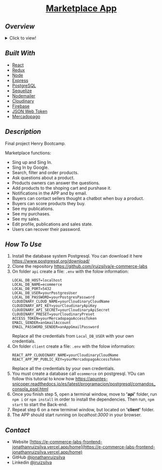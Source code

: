 <h1 align="center"><a href="https://e-commerce-labs-frontend.vercel.app/home">Marketplace App</a></h1>

## _Overview_

<details>
  <summary>Click to view!</summary>
  <img src="marketplace.gif">
  <p><a href="https://www.youtube.com/watch?v=zFXTqD7GrNY">Ver demo completa</a></p>
</details>

## _Built With_

- [React](https://reactjs.org/)
- [Redux](https://redux.js.org/)
- [Node](https://nodejs.org/es/)
- [Express](https://expressjs.com/)
- [PostgreSQL](https://www.postgresql.org/)
- [Sequelize](https://sequelize.org/)
- [Nodemailer](https://nodemailer.com/about/)
- [Cloudinary](https://cloudinary.com/)
- [Firebase](https://firebase.google.com/)
- [JSON Web Token](https://jwt.io/)
- [Mercadopago](https://www.mercadopago.com.co/)

## _Description_

Final project Henry Bootcamp.

Marketplace functions:

- Sing up and Sing In.
- Sing In by Google.
- Search, filter and order products.
- Ask questions about a product.
- Products owners can answer the questions.
- Add products to the shoping cart and purshase it.
- Notifications in the APP and by email.
- Buyers can contact sellers thought a chatbot when buy a product.
- Buyers can score products they buy.
- See my publications.
- See my purchases.
- See my sales.
- Edit profile, publications and sales state.
- Users can recover their password.

## _How To Use_

1.  Install the database system Postgresql. You can download it here https://www.postgresql.org/download/
2.  Clone the repository https://github.com/jruizsilva/e-commerce-labs
3.  On folder `api` create a file: `.env` with the folow information:
    ```
    LOCAL_DB_HOST=localhost
    LOCAL_DB_NAME=ecommerce
    LOCAL_DB_PORT=5432
    LOCAL_DB_USER=yourPostgresUser
    LOCAL_DB_PASSWORD=yourPostgresPassword
    CLOUDINARY_CLOUD_NAME=yourCloudinaryCloudName
    CLOUDINARY_API_KEY=yourCloudinaryApiKey
    CLOUDINARY_API_SECRET=yourCloudinaryApiSecret
    CLOUDINARY_PRESET=yourCloudinaryPreset
    ACCESS_TOKEN=yourMercadopagoAccessToken
    EMAIL_SENDER=anGmailAccount
    EMAIL_PASSWORD_SENDER=anAppGmailPassword
    ```
    Replace all the credentials from `Local_DB_USER` with your own credentials.
4.  On folder `client` create a file: `.env` with the folow information:
    ```
    REACT_APP_CLOUDINARY_NAME=yourCloudinaryCloudName
    REACT_APP_MP_PUBLIC_KEY=yourMercadopagoAccessToken
    ```
    Replace all the credentials by your own credentials.
5.  You must create a database call `ecommerce` on postgresql. YOu can follow this tutorial to know how https://apuntes-snicoper.readthedocs.io/es/latest/programacion/postgresql/comandos_consola_psql.html
6.  Once you finish step 5, open a terminal window, move to <strong>'api'</strong> folder, run `npm i` or `npm install` in order to install the dependencies. Then run, `npm start` to start the Back-end.
7.  Repeat step 6 on a new terminwl window, but located on <strong>'client'</strong> folder.
8.  The APP should start running on <em>localhost:3000</em> in your browser.

## _Contact_

- Website [https://e-commerce-labs-frontend-jonathanruizsilva.vercel.app/home](https://e-commerce-labs-frontend-jonathanruizsilva.vercel.app/home)
- GitHub [@jonathanruizsilva](https://github.com/jonathanruizsilva)
- Linkedin [@jruizsilva](https://www.linkedin.com/in/jruizsilva/)
